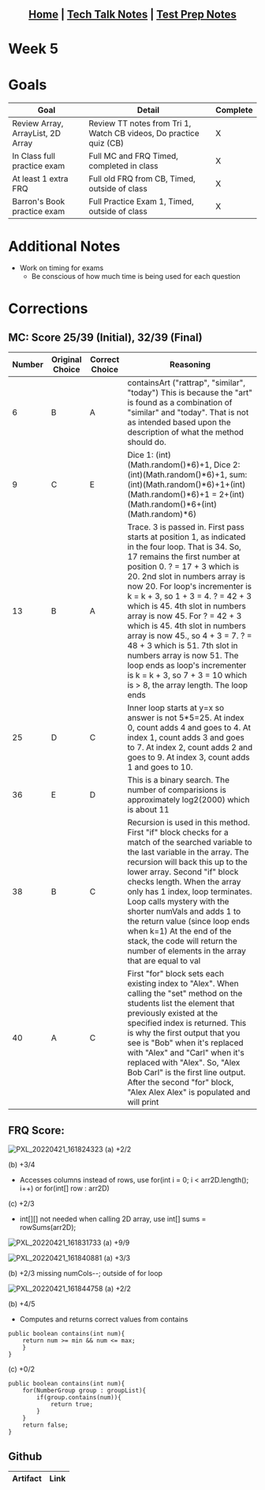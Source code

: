 <h2 align="center"> <a href="https://rachelklee.github.io/csa-datastructures/">Home</a> | <a href="https://rachelklee.github.io/csa-datastructures/techtalknotes">Tech Talk Notes</a> | <a href="https://rachelklee.github.io/csa-datastructures/testprep">Test Prep Notes</a></h2>

# Week 5

# Goals

| Goal | Detail | Complete |
| --- | --- | --- |
| Review Array, ArrayList, 2D Array | Review TT notes from Tri 1, Watch CB videos, Do practice quiz (CB) | X |
| In Class full practice exam | Full MC and FRQ Timed, completed in class | X |
| At least 1 extra FRQ | Full old FRQ from CB, Timed, outside of class | X |
| Barron's Book practice exam | Full Practice Exam 1, Timed, outside of class | X |

# Additional Notes
* Work on timing for exams
     * Be conscious of how much time is being used for each question

# Corrections
## MC: Score 25/39 (Initial), 32/39 (Final)
| Number | Original Choice | Correct Choice | Reasoning |
| --- | --- | --- | --- |
| 6 | B | A | containsArt ("rattrap", "similar", "today") This is because the "art" is found as a combination of "similar" and "today". That is not as intended based upon the description of what the method should do. |
| 9 | C | E | Dice 1: (int)(Math.random()*6)+1, Dice 2: (int)(Math.random()*6)+1, sum: (int)(Math.random()*6)+1+(int)(Math.random()*6)+1 = 2+(int)(Math.random()*6+(int)(Math.random)*6)
| 13 | B | A | Trace. 3 is passed in. First pass starts at position 1, as indicated in the four loop. That is 34. So, 17 remains the first number at position 0. ? = 17 + 3 which is 20. 2nd slot in numbers array is now 20. For loop's incrementer is k = k + 3, so 1 + 3 = 4. ? = 42 + 3 which is 45. 4th slot in numbers array is now 45. For ? = 42 + 3 which is 45. 4th slot in numbers array is now 45., so 4 + 3 = 7. ? = 48 + 3 which is 51. 7th slot in numbers array is now 51. The loop ends as loop's incrementer is k = k + 3, so 7 + 3 = 10 which is > 8, the array length. The loop ends |
| 25 | D | C | Inner loop starts at y=x so answer is not 5*5=25. At index 0, count adds 4 and goes to 4. At index 1, count adds 3 and goes to 7. At index 2, count adds 2 and goes to 9. At index 3, count adds 1 and goes to 10. |
| 36 | E | D | This is a binary search. The number of comparisions is approximately log2(2000) which is about 11 |
| 38 | B | C | Recursion is used in this method. First "if" block checks for a match of the searched variable to the last variable in the array. The recursion will back this up to the lower array. Second "if" block checks length. When the array only has 1 index, loop terminates. Loop calls mystery with the shorter numVals and adds 1 to the return value (since loop ends when k=1) At the end of the stack, the code will return the number of elements in the array that are equal to val |
| 40 | A | C | First "for" block sets each existing index to "Alex". When calling the "set" method on the students list the element that previously existed at the specified index is returned. This is why the first output that you see is "Bob" when it's replaced with "Alex" and "Carl" when it's replaced with "Alex". So, "Alex Bob Carl" is the first line output. After the second "for" block, "Alex Alex Alex" is populated and will print |

## FRQ Score:
![PXL_20220421_161824323](https://user-images.githubusercontent.com/77082379/165020104-2d1e486d-3963-4c3a-8c83-591bf23ac0f5.jpg)
(a) +2/2

(b) +3/4
- Accesses columns instead of rows, use for(int i = 0; i < arr2D.length(); i++) or for(int[] row : arr2D)

(c) +2/3
- int[][] not needed when calling 2D array, use int[] sums = rowSums(arr2D);

![PXL_20220421_161831733](https://user-images.githubusercontent.com/77082379/165020110-5dfe4484-bd13-40f9-8a27-6f7efd0515a6.jpg)
(a) +9/9

![PXL_20220421_161840881](https://user-images.githubusercontent.com/77082379/165020121-3f9596f3-7381-4093-a8a8-6746d2b4df6a.jpg)
(a) +3/3

(b) +2/3 missing numCols--; outside of for loop

![PXL_20220421_161844758](https://user-images.githubusercontent.com/77082379/165020135-fd7080b9-c809-4d26-902f-14e02ea0e59e.jpg)
(a) +2/2

(b) +4/5

- Computes and returns correct values from contains
```
public boolean contains(int num){
    return num >= min && num <= max;
    }
}
```
(c) +0/2
```
public boolean contains(int num){
    for(NumberGroup group : groupList){
        if(group.contains(num)){
            return true;
        }
    }
    return false;
}
```

## Github

| Artifact | Link |
| -- | -- |

